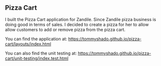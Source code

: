 ## Pizza Cart

I built the Pizza Cart application for Zandile. Since Zandile pizza business is doing good in terms of sales. I decided to create a pizza for her to allow allow customers to add or remove pizza from the pizza cart.

You can find the application at: https://tommyshado.github.io/pizza-cart/layouts/index.html

You can also find the unit testing at: https://tommyshado.github.io/pizza-cart/unit-testing/index.test.html
